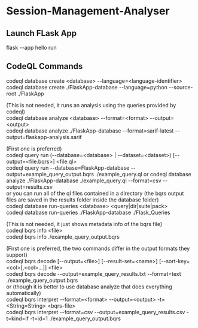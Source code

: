 # Session-Management-Analyser

## Launch FLask App

flask --app hello run

## CodeQL Commands

codeql database create \<database\> --language=\<language-identifier\><br>
codeql database create ./FlaskApp-database --language=python --source-root ./FlaskApp

(This is not needed, it runs an analysis using the queries provided by codeql)<br>
codeql database analyze \<database\> --format=\<format\> --output=\<output\><br>
codeql database analyze ./FlaskApp-database --format=sarif-latest --output=flaskapp-analysis.sarif

(First one is preferred)<br>
codeql query run (--database=\<database\> | --dataset=\<dataset\>) [--output=<file.bqrs>] \<file.ql\><br>
codeql query run --database=FlaskApp-database --output=example_query_output.bqrs ./example_query.ql
or
codeql database analyze ./FlaskApp-database ./example_query.ql --format=csv --output=results.csv<br>
or you can run all of the ql files contained in a directory (the bqrs output files are saved in the results folder inside the database folder)<br>
codeql database run-queries \<database\> \<query|dir|suite|pack\><br>
codeql database run-queries ./FlaskApp-database ./Flask_Queries

(This is not needed, it just shows metadata info of the bqrs file)<br>
codeql bqrs info \<file\><br>
codeql bqrs info ./example_query_output.bqrs

(First one is preferred, the two commands differ in the output formats they support)<br>
codeql bqrs decode \[--output=\<file\>\] \[--result-set=\<name\>\] \[--sort-key=\<col\>\[,\<col\>...\]\] \<file\><br>
codeql bqrs decode --output=example_query_results.txt --format=text ./example_query_output.bqrs<br>
or (though it is better to use database analyze that does everything automatically)<br>
codeql bqrs interpret --format=\<format\> --output=\<output\> -t=\<String=String\> \<bqrs-file\><br>
codeql bqrs interpret --format=csv --output=example_query_results.csv -t=kind=if -t=id=1 ./example_query_output.bqrs
